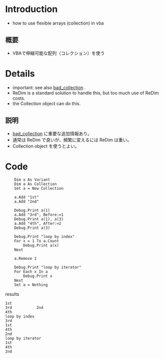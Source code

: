 # Introduction #

  * how to use flexible arrays (collection) in vba

## 概要 ##
  * VBAで伸縮可能な配列（コレクション）を使う

# Details #

  * important: see also [bad\_collection](bad_collection.md) .
  * ReDim is a standard solution to handle this, but too much use of ReDim costs.
  * the Collection object can do this.

## 説明 ##
  * [bad\_collection](bad_collection.md) に重要な追加情報あり。
  * 通常は ReDim で良いが、頻繁に変えるには ReDim は重い。
  * Collection object を使うとよい。

# Code #

```
    Dim x As Variant
    Dim a As Collection
    Set a = New Collection
    
    a.Add "1st"
    a.Add "2nd"
    
    Debug.Print a(1)
    a.Add "3rd", Before:=1
    Debug.Print a(1), a(3)
    a.Add "4th", After:=2
    Debug.Print a(3)
    
    Debug.Print "loop by index"
    For x = 1 To a.Count
        Debug.Print a(x)
    Next
    
    a.Remove 1
    
    Debug.Print "loop by iterator"
    For Each x In a
        Debug.Print x
    Next
    Set a = Nothing
```

results

```
1st
3rd           2nd
4th
loop by index
3rd
1st
4th
2nd
loop by iterator
1st
4th
2nd
```
